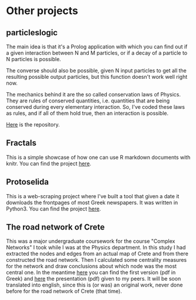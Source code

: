 # Other projects

## particleslogic
The main idea is that it's a Prolog application with which you can find out if a given interaction between N and M particles, or if a decay of a particle to N particles is possible.

The converse should also be possible, given N input particles to get all the resulting possible output particles, but this function doesn't work well right now.

The mechanics behind it are the so called conservation laws of Physics. They are rules of conserved quantities, i.e. quantities that are being conserved during every elementary interaction. So, I've coded these laws as rules, and if all of them hold true, then an interaction is possible.

[Here](https://github.com/mlliarm/particleslogic) is the repository.

## Fractals
This is a simple showcase of how one can use R markdown documents with knitr.
You can find the project [here](http://mlliarm.github.io/fractals).

## Protoselida
This is a web-scraping project where I've built a tool that given a date it downloads
the frontpages of most Greek newspapers. It was written in Python3.
You can find the project [here](https://github.com/mlliarm/protoselida).

## The road network of Crete
This was a major undergraduate coursework for the course "Complex Networks" I took while I was at the Physics department.
In this study I had extracted the nodes and edges from an actual map of Crete and from there constructed the road network.
Then I calculated some centrality measures for the network and draw conclusions about which node was the most central one.
In the meantime [here](https://drive.google.com/open?id=1-0MZ0eLm6VY-yCHNozEClaTcBg8eHuXb) you can find the first version
(pdf in Greek) and [here](https://drive.google.com/open?id=163SC4eRrVJJEtJ0DVY8Rv2KEl4rheRnR) the presentation (pdf) given to my peers. It will be soon translated into english, since this is (or was) an original work, never done before for the road network of Crete (that time).


